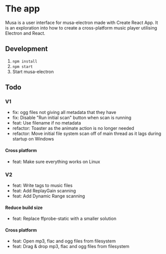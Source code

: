 # The app

Musa is a user interface for musa-electron made with Create React App.
It is an exploration into how to create a cross-platform music player
utilising Electron and React.

## Development

1. `npm install`
2. `npm start`
3. Start musa-electron

## Todo

### V1

- fix: ogg files not giving all metadata that they have
- fix: Disable "Run initial scan" button when scan is running
- feat: Use filename if no metadata
- refactor: Toaster as the animate action is no longer needed
- refactor: Move initial file system scan off of main thread as it lags during startup on Windows

#### Cross platform

- feat: Make sure everything works on Linux

### V2

- feat: Write tags to music files
- feat: Add ReplayGain scanning
- feat: Add Dynamic Range scanning

#### Reduce build size

- feat: Replace ffprobe-static with a smaller solution

#### Cross platform

- feat: Open mp3, flac and ogg files from filesystem
- feat: Drag & drop mp3, flac and ogg files from filesystem
